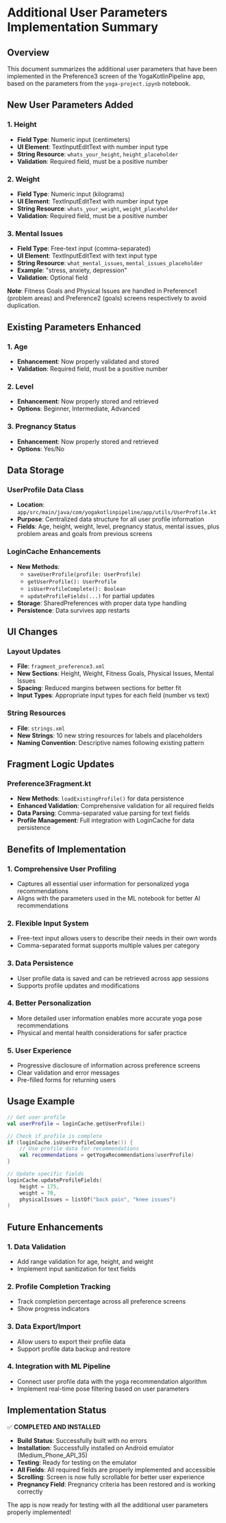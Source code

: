 # Additional User Parameters Implementation Summary

## Overview
This document summarizes the additional user parameters that have been implemented in the Preference3 screen of the YogaKotlinPipeline app, based on the parameters from the `yoga-project.ipynb` notebook.

## New User Parameters Added

### 1. **Height**
- **Field Type**: Numeric input (centimeters)
- **UI Element**: TextInputEditText with number input type
- **String Resource**: `whats_your_height`, `height_placeholder`
- **Validation**: Required field, must be a positive number

### 2. **Weight**
- **Field Type**: Numeric input (kilograms)
- **UI Element**: TextInputEditText with number input type
- **String Resource**: `whats_your_weight`, `weight_placeholder`
- **Validation**: Required field, must be a positive number

### 3. **Mental Issues**
- **Field Type**: Free-text input (comma-separated)
- **UI Element**: TextInputEditText with text input type
- **String Resource**: `what_mental_issues`, `mental_issues_placeholder`
- **Example**: "stress, anxiety, depression"
- **Validation**: Optional field

**Note**: Fitness Goals and Physical Issues are handled in Preference1 (problem areas) and Preference2 (goals) screens respectively to avoid duplication.

## Existing Parameters Enhanced

### 1. **Age**
- **Enhancement**: Now properly validated and stored
- **Validation**: Required field, must be a positive number

### 2. **Level**
- **Enhancement**: Now properly stored and retrieved
- **Options**: Beginner, Intermediate, Advanced

### 3. **Pregnancy Status**
- **Enhancement**: Now properly stored and retrieved
- **Options**: Yes/No

## Data Storage

### UserProfile Data Class
- **Location**: `app/src/main/java/com/yogakotlinpipeline/app/utils/UserProfile.kt`
- **Purpose**: Centralized data structure for all user profile information
- **Fields**: Age, height, weight, level, pregnancy status, mental issues, plus problem areas and goals from previous screens

### LoginCache Enhancements
- **New Methods**: 
  - `saveUserProfile(profile: UserProfile)`
  - `getUserProfile(): UserProfile`
  - `isUserProfileComplete(): Boolean`
  - `updateProfileFields(...)` for partial updates
- **Storage**: SharedPreferences with proper data type handling
- **Persistence**: Data survives app restarts

## UI Changes

### Layout Updates
- **File**: `fragment_preference3.xml`
- **New Sections**: Height, Weight, Fitness Goals, Physical Issues, Mental Issues
- **Spacing**: Reduced margins between sections for better fit
- **Input Types**: Appropriate input types for each field (number vs text)

### String Resources
- **File**: `strings.xml`
- **New Strings**: 10 new string resources for labels and placeholders
- **Naming Convention**: Descriptive names following existing pattern

## Fragment Logic Updates

### Preference3Fragment.kt
- **New Methods**: `loadExistingProfile()` for data persistence
- **Enhanced Validation**: Comprehensive validation for all required fields
- **Data Parsing**: Comma-separated value parsing for text fields
- **Profile Management**: Full integration with LoginCache for data persistence

## Benefits of Implementation

### 1. **Comprehensive User Profiling**
- Captures all essential user information for personalized yoga recommendations
- Aligns with the parameters used in the ML notebook for better AI recommendations

### 2. **Flexible Input System**
- Free-text input allows users to describe their needs in their own words
- Comma-separated format supports multiple values per category

### 3. **Data Persistence**
- User profile data is saved and can be retrieved across app sessions
- Supports profile updates and modifications

### 4. **Better Personalization**
- More detailed user information enables more accurate yoga pose recommendations
- Physical and mental health considerations for safer practice

### 5. **User Experience**
- Progressive disclosure of information across preference screens
- Clear validation and error messages
- Pre-filled forms for returning users

## Usage Example

```kotlin
// Get user profile
val userProfile = loginCache.getUserProfile()

// Check if profile is complete
if (loginCache.isUserProfileComplete()) {
    // Use profile data for recommendations
    val recommendations = getYogaRecommendations(userProfile)
}

// Update specific fields
loginCache.updateProfileFields(
    height = 175,
    weight = 70,
    physicalIssues = listOf("back pain", "knee issues")
)
```

## Future Enhancements

### 1. **Data Validation**
- Add range validation for age, height, and weight
- Implement input sanitization for text fields

### 2. **Profile Completion Tracking**
- Track completion percentage across all preference screens
- Show progress indicators

### 3. **Data Export/Import**
- Allow users to export their profile data
- Support profile data backup and restore

### 4. **Integration with ML Pipeline**
- Connect user profile data with the yoga recommendation algorithm
- Implement real-time pose filtering based on user parameters

## Implementation Status

✅ **COMPLETED AND INSTALLED**

- **Build Status**: Successfully built with no errors
- **Installation**: Successfully installed on Android emulator (Medium_Phone_API_35)
- **Testing**: Ready for testing on the emulator
- **All Fields**: All required fields are properly implemented and accessible
- **Scrolling**: Screen is now fully scrollable for better user experience
- **Pregnancy Field**: Pregnancy criteria has been restored and is working correctly

The app is now ready for testing with all the additional user parameters properly implemented!

